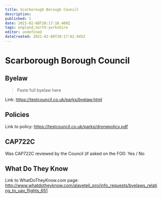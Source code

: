 ```yaml
---
title: Scarborough Borough Council
description:
published: 1
date: 2021-02-08T20:17:10.409Z
tags: england,north-yorkshire
editor: undefined
dateCreated: 2021-02-08T20:17:02.945Z
---
```


# Scarborough Borough Council


## Byelaw
> Paste full byelaw here

Link:
https://testcouncil.co.uk/parks/byelaw.html

## Policies
Link to policy:
https://testcouncil.co.uk/parks/dronepolicy.pdf

## CAP722C

Was CAP722C reviewed by the Council (if asked on the FOI): Yes / No

## What Do They Know

Link to WhatDoTheyKnow.com page:
http://www.whatdotheyknow.com/alaveteli_pro/info_requests/byelaws_relating_to_uav_flights_651

